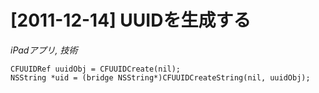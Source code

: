 # [2011-12-14] UUIDを生成する
_iPadアプリ, 技術_
```
CFUUIDRef uuidObj = CFUUIDCreate(nil);
NSString *uid = (bridge NSString*)CFUUIDCreateString(nil, uuidObj);
```
